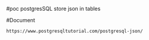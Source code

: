 #poc postgresSQL store json in tables

#Document 
```
https://www.postgresqltutorial.com/postgresql-json/
```
